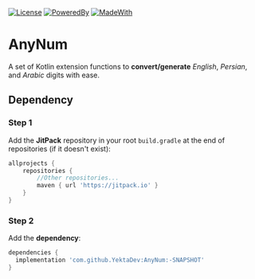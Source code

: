 [![License](https://img.shields.io/static/v1?label=License&message=Apache-2.0&color=43A047)](https://github.com/YektaDev/AnyNum/blob/main/LICENSE)
[![PoweredBy](https://img.shields.io/static/v1?label=Powered%20By&message=Electricity&color=FB8C00)](https://en.wikipedia.org/wiki/Electricity)
[![MadeWith](https://img.shields.io/static/v1?label=Made%20With&message=Kotlin&color=D81B60)](https://github.com/JetBrains/kotlin)

# AnyNum
A set of Kotlin extension functions to **convert/generate** *English*, *Persian*, and *Arabic* digits with ease. 

## Dependency
### Step 1
Add the **JitPack** repository in your root `build.gradle` at the end of repositories (if it doesn't exist):
``` groovy
allprojects {
	repositories {
		//Other repositories...
		maven { url 'https://jitpack.io' }
	}
}
```
### Step 2
Add the **dependency**:
``` groovy
dependencies {
  implementation 'com.github.YektaDev:AnyNum:-SNAPSHOT'
}
```
